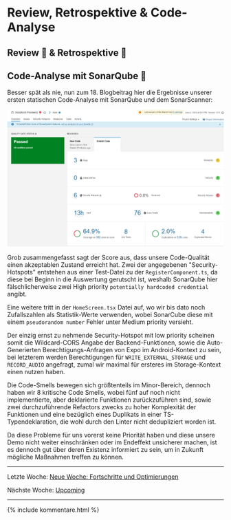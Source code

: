 # Review, Retrospektive & Code-Analyse

## Review 👀 & Retrospektive 📰

## Code-Analyse mit SonarQube 🪼

Besser spät als nie, nun zum 18. Blogbeitrag hier die Ergebnisse unserer ersten statischen Code-Analyse mit SonarQube
und dem SonarScanner:

![SonarQube-Score](../images/sonarqube_040624.png)


Grob zusammengefasst sagt der Score aus,
dass unsere Code-Qualität einen akzeptablen Zustand erreicht hat.
Zwei der angegebenen "Security-Hotspots" entstehen aus einer Test-Datei zu der `RegisterComponent.ts`,
da diese bei Beginn in die Auswertung gerutscht ist, weshalb SonarQube hier fälschlicherweise zwei High priority `potentially hardcoded credential` angibt.

Eine weitere tritt in der `HomeScreen.tsx` Datei auf, wo wir bis dato
noch Zufallszahlen als Statistik-Werte verwenden,
wobei SonarCube diese mit einem `pseudorandom number` Fehler unter Medium priority versieht.

Der einzig ernst zu nehmende Security-Hotspot mit low priority scheinen somit
die Wildcard-CORS Angabe der Backend-Funktionen, sowie die Auto-Generierten Berechtigungs-Anfragen von Expo im Android-Kontext zu sein,
bei letzterem werden Berechtigungen für `WRITE_EXTERNAL_STORAGE` und `RECORD_AUDIO` angefragt,
zumal wir maximal für ersteres im Storage-Kontext einen nutzen haben.

Die Code-Smells bewegen sich größtenteils im Minor-Bereich,
dennoch haben wir 8 kritische Code Smells, wobei fünf auf noch nicht implementierte,
aber deklarierte Funktionen zurückzuführen sind,
sowie zwei durchzuführende Refactors zwecks zu hoher Komplexität der Funktionen
und eine bezüglich eines Duplikats in einer TS-Typendeklaration,
die wohl durch den Linter nicht dedupliziert worden ist.

Da diese Probleme für uns vorerst keine Priorität haben und diese unsere Demo nicht weiter einschränken oder im Endeffekt unsicherer machen, ist es dennoch gut über deren Existenz informiert zu sein,
um in Zukunft mögliche Maßnahmen treffen zu können.


---

Letzte Woche: [Neue Woche: Fortschritte und Optimierungen](17-CI-CD-Pipeline.md)

Nächste Woche: [Upcoming]()

---

{% include kommentare.html %}

